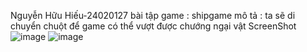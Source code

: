 Nguyễn Hữu Hiếu-24020127
bài tập game : shipgame
mô tả : ta sẽ di chuyển chuột để game có thể vượt được chướng ngại vật
ScreenShot 
![image](https://github.com/user-attachments/assets/1edf5afa-596d-4239-832b-e4cafc64b5de)
![image](https://github.com/user-attachments/assets/09e45b9a-bafe-445f-836c-1620c954998f)
